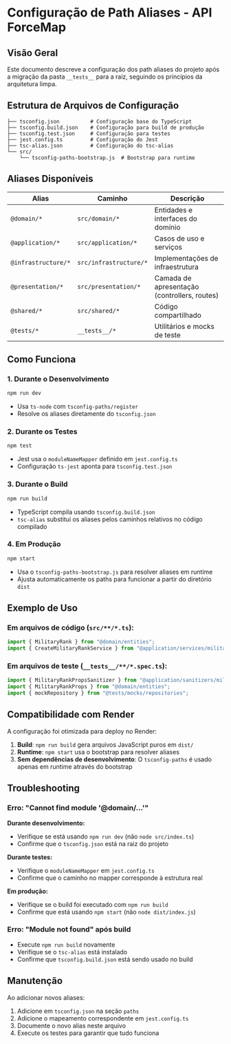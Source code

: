 # Configuração de Path Aliases - API ForceMap

## Visão Geral

Este documento descreve a configuração dos path aliases do projeto após a migração da pasta `__tests__` para a raiz, seguindo os princípios da arquitetura limpa.

## Estrutura de Arquivos de Configuração

```
├── tsconfig.json          # Configuração base do TypeScript
├── tsconfig.build.json    # Configuração para build de produção
├── tsconfig.test.json     # Configuração para testes
├── jest.config.ts         # Configuração do Jest
├── tsc-alias.json         # Configuração do tsc-alias
└── src/
    └── tsconfig-paths-bootstrap.js  # Bootstrap para runtime
```

## Aliases Disponíveis

| Alias               | Caminho                | Descrição                                    |
| ------------------- | ---------------------- | -------------------------------------------- |
| `@domain/*`         | `src/domain/*`         | Entidades e interfaces do domínio            |
| `@application/*`    | `src/application/*`    | Casos de uso e serviços                      |
| `@infrastructure/*` | `src/infrastructure/*` | Implementações de infraestrutura             |
| `@presentation/*`   | `src/presentation/*`   | Camada de apresentação (controllers, routes) |
| `@shared/*`         | `src/shared/*`         | Código compartilhado                         |
| `@tests/*`          | `__tests__/*`          | Utilitários e mocks de teste                 |

## Como Funciona

### 1. Durante o Desenvolvimento

```bash
npm run dev
```

- Usa `ts-node` com `tsconfig-paths/register`
- Resolve os aliases diretamente do `tsconfig.json`

### 2. Durante os Testes

```bash
npm test
```

- Jest usa o `moduleNameMapper` definido em `jest.config.ts`
- Configuração `ts-jest` aponta para `tsconfig.test.json`

### 3. Durante o Build

```bash
npm run build
```

- TypeScript compila usando `tsconfig.build.json`
- `tsc-alias` substitui os aliases pelos caminhos relativos no código compilado

### 4. Em Produção

```bash
npm start
```

- Usa o `tsconfig-paths-bootstrap.js` para resolver aliases em runtime
- Ajusta automaticamente os paths para funcionar a partir do diretório `dist`

## Exemplo de Uso

### Em arquivos de código (`src/**/*.ts`):

```typescript
import { MilitaryRank } from "@domain/entities";
import { CreateMilitaryRankService } from "@application/services/military-rank";
```

### Em arquivos de teste (`__tests__/**/*.spec.ts`):

```typescript
import { MilitaryRankPropsSanitizer } from "@application/sanitizers/military-rank/create.military-rank.sanitizer";
import { MilitaryRankProps } from "@domain/entities";
import { mockRepository } from "@tests/mocks/repositories";
```

## Compatibilidade com Render

A configuração foi otimizada para deploy no Render:

1. **Build**: `npm run build` gera arquivos JavaScript puros em `dist/`
2. **Runtime**: `npm start` usa o bootstrap para resolver aliases
3. **Sem dependências de desenvolvimento**: O `tsconfig-paths` é usado apenas em runtime através do bootstrap

## Troubleshooting

### Erro: "Cannot find module '@domain/...'"

**Durante desenvolvimento:**

- Verifique se está usando `npm run dev` (não `node src/index.ts`)
- Confirme que o `tsconfig.json` está na raiz do projeto

**Durante testes:**

- Verifique o `moduleNameMapper` em `jest.config.ts`
- Confirme que o caminho no mapper corresponde à estrutura real

**Em produção:**

- Verifique se o build foi executado com `npm run build`
- Confirme que está usando `npm start` (não `node dist/index.js`)

### Erro: "Module not found" após build

- Execute `npm run build` novamente
- Verifique se o `tsc-alias` está instalado
- Confirme que `tsconfig.build.json` está sendo usado no build

## Manutenção

Ao adicionar novos aliases:

1. Adicione em `tsconfig.json` na seção `paths`
2. Adicione o mapeamento correspondente em `jest.config.ts`
3. Documente o novo alias neste arquivo
4. Execute os testes para garantir que tudo funciona
